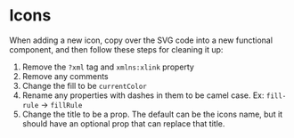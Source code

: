 # Icons

When adding a new icon, copy over the SVG code into a new functional component, and then follow these steps for cleaning it up:

1. Remove the `?xml` tag and `xmlns:xlink` property
2. Remove any comments
3. Change the fill to be `currentColor`
4. Rename any properties with dashes in them to be camel case. Ex: `fill-rule` -> `fillRule`
5. Change the title to be a prop. The default can be the icons name, but it should have an optional prop that can replace that title.
